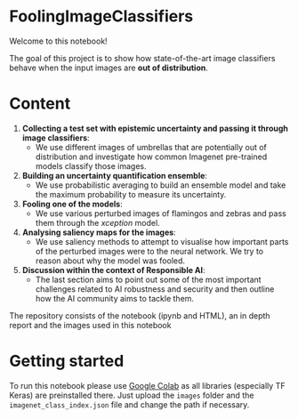 # FoolingImageClassifiers

Welcome to this notebook!

The goal of this project is to show how state-of-the-art image classifiers behave when the
input images are **out of distribution**. 

# Content

1. **Collecting a test set with epistemic uncertainty and passing it through image classifiers**:
     - We use different images of umbrellas that are potentially out of distribution and investigate how common Imagenet pre-trained models classify those images.
3. **Building an uncertainty quantification ensemble**:
     - We use probabilistic averaging to build an ensemble model and take the maximum probability to measure its uncertainty.
5. **Fooling one of the models**:
     - We use various perturbed images of flamingos and zebras and pass them through the _xception_ model.
7. **Analysing saliency maps for the images**:
     - We use saliency methods to attempt to visualise how important parts of the perturbed images were to the neural network. We try to reason about why the model was fooled.
9. **Discussion within the context of Responsible AI**:
     - The last section aims to point out some of the most important challenges related to AI robustness and security and then outline how the AI community aims to tackle them.


The repository consists of the notebook (ipynb and HTML), an in depth report and the images used in this notebook

# Getting started

To run this notebook please use [Google Colab](https://colab.google/) as all libraries (especially TF Keras) are preinstalled there. Just upload the `images` folder and the `imagenet_class_index.json` file and change the path if necessary. 
